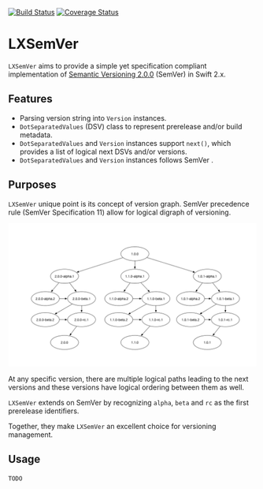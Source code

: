 [![Build Status](https://travis-ci.org/lxcid/LXSemVer.svg?branch=master)](https://travis-ci.org/lxcid/LXSemVer)
[![Coverage Status](https://coveralls.io/repos/lxcid/LXSemVer/badge.svg?branch=master&service=github)](https://coveralls.io/github/lxcid/LXSemVer?branch=master)

# LXSemVer

`LXSemVer` aims to provide a simple yet specification compliant implementation of [Semantic Versioning 2.0.0](http://semver.org/) (SemVer) in Swift 2.x.

## Features

- Parsing version string into `Version` instances.
- `DotSeparatedValues` (DSV) class to represent prerelease and/or build metadata.
- `DotSeparatedValues` and `Version` instances support `next()`, which provides a list of logical next DSVs and/or versions.
- `DotSeparatedValues` and `Version` instances follows SemVer .

## Purposes

`LXSemVer` unique point is its concept of version graph. SemVer precedence rule (SemVer Specification 11) allow for logical digraph of versioning.

![Version Graph](images/version-graph.png)

At any specific version, there are multiple logical paths leading to the next versions and these versions have logical ordering between them as well.

`LXSemVer` extends on SemVer by recognizing `alpha`, `beta` and `rc` as the first prerelease identifiers.

Together, they make `LXSemVer` an excellent choice for versioning management. 

## Usage

```
TODO
```
